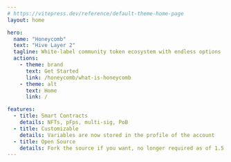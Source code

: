 ```yaml
---
# https://vitepress.dev/reference/default-theme-home-page
layout: home

hero:
  name: "Honeycomb"
  text: "Hive Layer 2"
  tagline: White-label community token ecosystem with endless options
  actions:
    - theme: brand
      text: Get Started
      link: /honeycomb/what-is-honeycomb
    - theme: alt
      text: Home
      link: /

features:
  - title: Smart Contracts
    details: NFTs, pFps, multi-sig, PoB
  - title: Customizable
    details: Variables are now stored in the profile of the account
  - title: Open Source
    details: Fork the source if you want, no longer required as of 1.5
---
```


